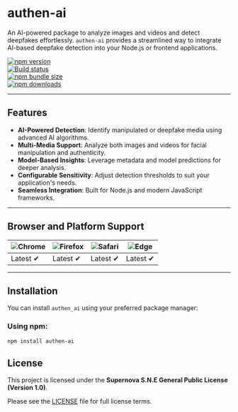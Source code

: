 # **authen-ai**

An AI-powered package to analyze images and videos and detect deepfakes effortlessly. `authen-ai` provides a streamlined way to integrate AI-based deepfake detection into your Node.js or frontend applications.

[![npm version](https://img.shields.io/npm/v/authen-ai.svg?style=flat-square)](https://www.npmjs.com/package/authen-ai)  
[![Build status](https://img.shields.io/github/actions/workflow/status/Mohamed-Abdullah-Super/authen_ai_package/ci.yml?branch=main&label=CI&logo=github&style=flat-square)](https://github.com/Mohamed-Abdullah-Super/authen_ai_package)  
[![npm bundle size](https://img.shields.io/bundlephobia/minzip/authen-ai?style=flat-square)](https://bundlephobia.com/package/authen-ai@latest)  
[![npm downloads](https://img.shields.io/npm/dm/authen-ai.svg?style=flat-square)](https://npm-stat.com/charts.html?package=authen-ai)  

---

## **Features**

- **AI-Powered Detection**: Identify manipulated or deepfake media using advanced AI algorithms.
- **Multi-Media Support**: Analyze both images and videos for facial manipulation and authenticity.
- **Model-Based Insights**: Leverage metadata and model predictions for deeper analysis.
- **Configurable Sensitivity**: Adjust detection thresholds to suit your application's needs.
- **Seamless Integration**: Built for Node.js and modern JavaScript frameworks.

---

## **Browser and Platform Support**

| ![Chrome](https://cdn.jsdelivr.net/npm/@browser-logos/chrome/chrome_48x48.png) | ![Firefox](https://cdn.jsdelivr.net/npm/@browser-logos/firefox/firefox_48x48.png) | ![Safari](https://cdn.jsdelivr.net/npm/@browser-logos/safari/safari_48x48.png) | ![Edge](https://cdn.jsdelivr.net/npm/@browser-logos/edge/edge_48x48.png) |
| --- | --- | --- | --- |
| Latest ✔ | Latest ✔ | Latest ✔ | Latest ✔ |

---

## **Installation**

You can install `authen_ai` using your preferred package manager:

### Using npm:
```bash
npm install authen-ai

```
## License

This project is licensed under the **Supernova S.N.E General Public License (Version 1.0)**. 

Please see the [LICENSE](./LICENSE) file for full license terms.